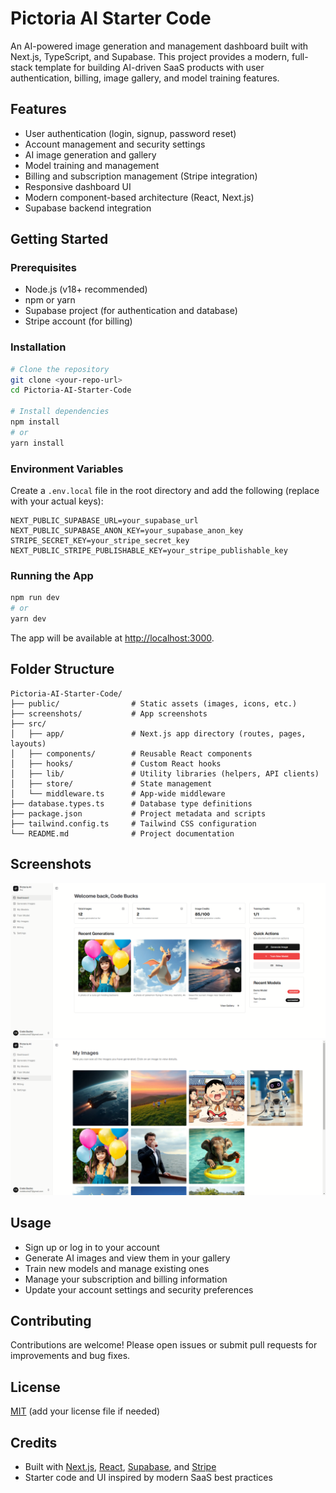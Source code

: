 # Pictoria AI Starter Code

An AI-powered image generation and management dashboard built with Next.js, TypeScript, and Supabase. This project provides a modern, full-stack template for building AI-driven SaaS products with user authentication, billing, image gallery, and model training features.

## Features

- User authentication (login, signup, password reset)
- Account management and security settings
- AI image generation and gallery
- Model training and management
- Billing and subscription management (Stripe integration)
- Responsive dashboard UI
- Modern component-based architecture (React, Next.js)
- Supabase backend integration

## Getting Started

### Prerequisites
- Node.js (v18+ recommended)
- npm or yarn
- Supabase project (for authentication and database)
- Stripe account (for billing)

### Installation

```bash
# Clone the repository
git clone <your-repo-url>
cd Pictoria-AI-Starter-Code

# Install dependencies
npm install
# or
yarn install
```

### Environment Variables

Create a `.env.local` file in the root directory and add the following (replace with your actual keys):

```env
NEXT_PUBLIC_SUPABASE_URL=your_supabase_url
NEXT_PUBLIC_SUPABASE_ANON_KEY=your_supabase_anon_key
STRIPE_SECRET_KEY=your_stripe_secret_key
NEXT_PUBLIC_STRIPE_PUBLISHABLE_KEY=your_stripe_publishable_key
```

### Running the App

```bash
npm run dev
# or
yarn dev
```

The app will be available at [http://localhost:3000](http://localhost:3000).

## Folder Structure

```
Pictoria-AI-Starter-Code/
├── public/                # Static assets (images, icons, etc.)
├── screenshots/           # App screenshots
├── src/
│   ├── app/               # Next.js app directory (routes, pages, layouts)
│   ├── components/        # Reusable React components
│   ├── hooks/             # Custom React hooks
│   ├── lib/               # Utility libraries (helpers, API clients)
│   ├── store/             # State management
│   └── middleware.ts      # App-wide middleware
├── database.types.ts      # Database type definitions
├── package.json           # Project metadata and scripts
├── tailwind.config.ts     # Tailwind CSS configuration
└── README.md              # Project documentation
```

## Screenshots

![Dashboard](screenshots/Dashboard.png)
![Gallery](screenshots/Gallery.png)

## Usage

- Sign up or log in to your account
- Generate AI images and view them in your gallery
- Train new models and manage existing ones
- Manage your subscription and billing information
- Update your account settings and security preferences

## Contributing

Contributions are welcome! Please open issues or submit pull requests for improvements and bug fixes.

## License

[MIT](LICENSE) (add your license file if needed)

## Credits

- Built with [Next.js](https://nextjs.org/), [React](https://react.dev/), [Supabase](https://supabase.com/), and [Stripe](https://stripe.com/)
- Starter code and UI inspired by modern SaaS best practices 

